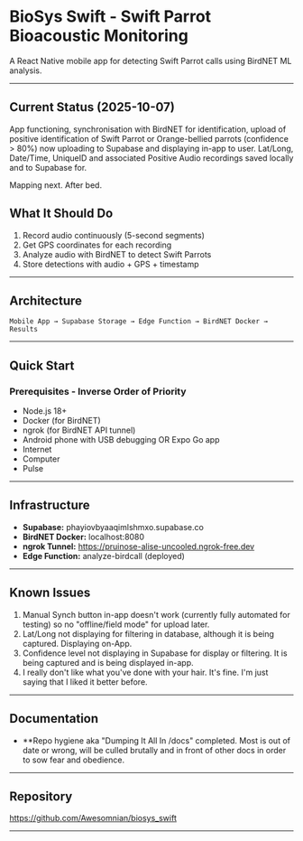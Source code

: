 # BioSys Swift - Swift Parrot Bioacoustic Monitoring

A React Native mobile app for detecting Swift Parrot calls using BirdNET ML analysis.

---

## Current Status (2025-10-07)
App functioning, synchronisation with BirdNET for identification, upload of positive identification of Swift Parrot or Orange-bellied parrots (confidence > 80%) now uploading to Supabase and displaying in-app to user. Lat/Long, Date/Time, UniqueID and associated Positive Audio recordings saved locally and to Supabase for.

Mapping next. After bed.

## What It Should Do

1. Record audio continuously (5-second segments)
2. Get GPS coordinates for each recording
3. Analyze audio with BirdNET to detect Swift Parrots
4. Store detections with audio + GPS + timestamp

---

## Architecture

```
Mobile App → Supabase Storage → Edge Function → BirdNET Docker → Results
```

---

## Quick Start

### Prerequisites - Inverse Order of Priority

- Node.js 18+
- Docker (for BirdNET)
- ngrok (for BirdNET API tunnel)
- Android phone with USB debugging OR Expo Go app
- Internet
- Computer
- Pulse

---

## Infrastructure

- **Supabase:** phayiovbyaaqimlshmxo.supabase.co
- **BirdNET Docker:** localhost:8080
- **ngrok Tunnel:** https://pruinose-alise-uncooled.ngrok-free.dev
- **Edge Function:** analyze-birdcall (deployed)

---

## Known Issues

1. Manual Synch button in-app doesn't work (currently fully automated for testing) so no "offline/field mode" for upload later.
2. Lat/Long not displaying for filtering in database, although it is being captured. Displaying on-App.
3. Confidence level not displaying in Supabase for display or filtering. It is being captured and is being displayed in-app.
4. I really don't like what you've done with your hair. It's fine. I'm just saying that I liked it better before.

---

## Documentation

- **Repo hygiene aka "Dumping It All In /docs" completed. Most is out of date or wrong, will be culled brutally and in front of other docs in order to sow fear and obedience.

---

## Repository

https://github.com/Awesomnian/biosys_swift

---


